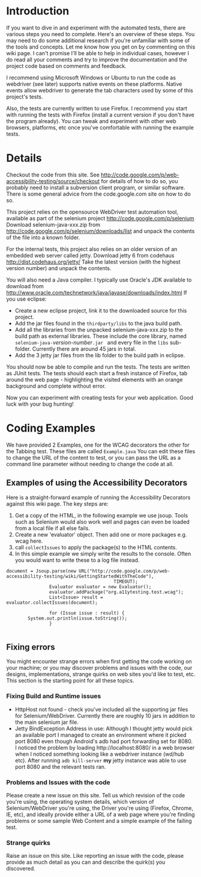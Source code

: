 # Introduction #

If you want to dive in and experiment with the automated tests, there are various steps you need to complete. Here's an overview of these steps. You may need to do some additional research if you're unfamiliar with some of the tools and concepts. Let me know how you get on by commenting on this wiki page. I can't promise I'll be able to help in individual cases, however I do read all your comments and try to improve the documentation and the project code based on comments and feedback.

I recommend using Microsoft Windows or Ubuntu to run the code as webdriver (see later) supports native events on these platforms. Native events allow webdriver to generate the tab characters used by some of this project's tests.

Also, the tests are currently written to use Firefox. I recommend you start with running the tests with Firefox (install a current version if you don't have the program already). You can tweak and experiment with other web browsers, platforms, etc once you've comfortable with running the example tests.

# Details #
Checkout the code from this site. See http://code.google.com/p/web-accessibility-testing/source/checkout for details of how to do so, you probably need to install a subversion client program, or similar software. There is some general advice from the code.google.com site on how to do so.

This project relies on the opensource WebDriver test automation tool, available as part of the selenium project http://code.google.com/p/selenium Download selenium-java-xxx.zip from http://code.google.com/p/selenium/downloads/list and unpack the contents of the file into a known folder.

For the internal tests, this project also relies on an older version of an embedded web server called jetty. Download jetty 6 from codehaus http://dist.codehaus.org/jetty/ Take the latest version (with the highest version number) and unpack the contents.

You will also need a Java compiler. I typically use Oracle's JDK available to download from http://www.oracle.com/technetwork/java/javase/downloads/index.html
If you use eclipse:
  * Create a new eclipse project, link it to the downloaded source for this project.
  * Add the jar files found in the `thirdparty/libs` to the java build path.
  * Add all the libraries from the unpacked selenium-java-xxx.zip to the build path as external libraries. These include the core library, named `selenium-java-`_version-number_`.jar ` and every file in the `libs` sub-folder. Currently there are around 45 jars in total.
  * Add the 3 jetty jar files from the lib folder to the build path in eclipse.

You should now be able to compile and run the tests. The tests are written as JUnit tests. The tests should each start a fresh instance of Firefox, tab around the web page - highlighting the visited elements with an orange background and complete without error.

Now you can experiment with creating tests for your web application. Good luck with your bug hunting!

# Coding Examples #
We have provided 2 Examples, one for the WCAG decorators the other for the Tabbing test. These files are called `Example.java` You can edit these files to change the URL of the content to test, or you can pass the URL as a command line parameter without needing to change the code at all.

## Examples of using the Accessibility Decorators ##
Here is a straight-forward example of running the Accessibility Decorators against this wiki page.
The key steps are:
  1. Get a copy of the HTML, in the following example we use jsoup. Tools such as Selenium would also work well and pages can even be loaded from a local file if all else fails.
  1. Create a new 'evaluator' object. Then add one or more packages e.g. wcag here.
  1. call `collectIssues` to apply the package(s) to the HTML contents.
  1. In this simple example we simply write the results to the console. Often you would want to write these to a log file instead.
```
document = Jsoup.parse(new URL("http://code.google.com/p/web-accessibility-testing/wiki/GettingStartedWithTheCode"),
                                        TIMEOUT);
                Evaluator evaluator = new Evaluator();
                evaluator.addPackage("org.a11ytesting.test.wcag");
                List<Issue> result = evaluator.collectIssues(document);
                
                for (Issue issue : result) {
        System.out.println(issue.toString());
                }
                  
```
## Fixing errors ##
You might encounter strange errors when first getting the code working on your machine; or you may discover problems and issues with the code, our designs, implementations, strange quirks on web sites you'd like to test, etc. This section is the starting point for all these topics.

### Fixing Build and Runtime issues ###
  * HttpHost not found - check you've included all the supporting jar files for Selenium/WebDriver. Currently there are roughly 10 jars in addition to the main selenium jar file.
  * Jetty BindException Address in use: Although I thought jetty would pick an available port I managed to create an environment where it picked port 8080 even though Android's adb had port forwarding set for 8080. I noticed the problem by loading http://localhost:8080/ in a web browser when I noticed something looking like a webdriver instance (wd/hub etc). After running `adb kill-server` **my** jetty instance was able to use port 8080 and the relevant tests ran.

### Problems and Issues with the code ###
Please create a new issue on this site. Tell us which revision of the code you're using, the operating system details, which version of Selenium/WebDriver you're using, the Driver you're using (Firefox, Chrome, IE, etc), and ideally provide either a URL of a web page where you're finding problems or some sample Web Content and a simple example of the failing test.

### Strange quirks ###
Raise an issue on this site. Like reporting an issue with the code, please provide as much detail as you can and describe the quirk(s) you discovered.